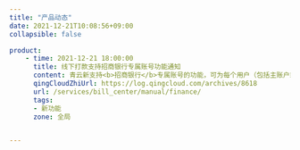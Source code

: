 ```yaml
---
title: "产品动态"
date: 2021-12-21T10:08:56+09:00
collapsible: false

product:
    - time: 2021-12-21 18:00:00
      title: 线下打款支持招商银行专属账号功能通知
      content: 青云新支持<b>招商银行</b>专属账号的功能，可为每个用户（包括主账户或者独立计费的子账户）提供一个专属账户，用户可通过该专属账号进行打款，缩短用户打款流程，为用户避免了余额不足却无法及时充值的问题。
      qingCloudZhiUrl: https://log.qingcloud.com/archives/8618
      url: /services/bill_center/manual/finance/
      tags:
      - 新功能
      zone: 全局


---
```


<!-- 设置上述参数可生成产品动态页  -->
